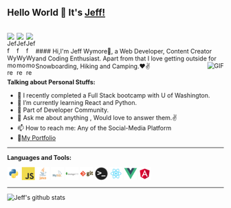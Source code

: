 ## Hello World 👋 It's [Jeff!](https://yardboy2401.github.io/portfolio-reactjs-wymore/)

<br/>


<a href="https://www.linkedin.com/in/jeff-wymore-jw78/">
<img align="left" alt="Jeff Wymore" width="22px" src="https://cdn.jsdelivr.net/npm/simple-icons@v3/icons/linkedin.svg" />
</a>
<a href="https://www.instagram.com/jeffwymore/">
<img align="left" alt="Jeff Wymore" width="22px" src="https://cdn.jsdelivr.net/npm/simple-icons@v3/icons/instagram.svg" />
</a>
<a href="mailto:jeffwymore78@gmail.com?subject=Contact JW">
<img align="left" alt="Jeff Wymore" width="22px" src="https://cdn.jsdelivr.net/npm/simple-icons@v3/icons/gmail.svg" />
</a>
<br />

<br />
#### Hi,I'm Jeff Wymore🙌, a Web Developer, Content Creator and Coding Enthusiast. Apart from that I love getting outside for Snowboarding, Hiking and Camping.❤✌


<img align="right" alt="GIF" src="https://media.giphy.com/media/USV0ym3bVWQJJmNu3N/giphy.gif" />


**Talking about Personal Stuffs:**

- 🔭 I recently completed a Full Stack bootcamp with U of Washington.
- 🌱 I’m currently learning React and Python.
- 👯 Part of Developer Community.
- 💬 Ask me about anything , Would love to answer them.✌
- 📫 How to reach me: Any of the Social-Media Platform 
- 📝[My Portfolio](https://yardboy2401.github.io/portfolio-reactjs-wymore/)

- - - -

**Languages and Tools:**


<code><img height="30" src="https://raw.githubusercontent.com/github/explore/80688e429a7d4ef2fca1e82350fe8e3517d3494d/topics/python/python.png"></code>
<code><img height="30" src="https://raw.githubusercontent.com/github/explore/80688e429a7d4ef2fca1e82350fe8e3517d3494d/topics/javascript/javascript.png"></code>
<code><img height="30" src="https://raw.githubusercontent.com/github/explore/80688e429a7d4ef2fca1e82350fe8e3517d3494d/topics/java/java.png"></code>
<code><img height="30" src="https://raw.githubusercontent.com/github/explore/80688e429a7d4ef2fca1e82350fe8e3517d3494d/topics/mysql/mysql.png"></code>
<code><img height="30" src="https://raw.githubusercontent.com/github/explore/80688e429a7d4ef2fca1e82350fe8e3517d3494d/topics/mongodb/mongodb.png"></code>
<code><img height="30" src="https://raw.githubusercontent.com/github/explore/80688e429a7d4ef2fca1e82350fe8e3517d3494d/topics/git/git.png"></code>
<code><img height="30" src="https://raw.githubusercontent.com/github/explore/80688e429a7d4ef2fca1e82350fe8e3517d3494d/topics/terminal/terminal.png"></code>
<code><img height="30" src="https://raw.githubusercontent.com/github/explore/80688e429a7d4ef2fca1e82350fe8e3517d3494d/topics/react/react.png"></code>
<code><img height="30" src="https://raw.githubusercontent.com/github/explore/80688e429a7d4ef2fca1e82350fe8e3517d3494d/topics/vue/vue.png"></code>
<code><img height="30" src="https://raw.githubusercontent.com/github/explore/80688e429a7d4ef2fca1e82350fe8e3517d3494d/topics/angular/angular.png"></code>
- - - -
![Jeff's github stats](https://github-readme-stats.vercel.app/api?username=yardboy2401&show_icons=true&hide_border=true)
